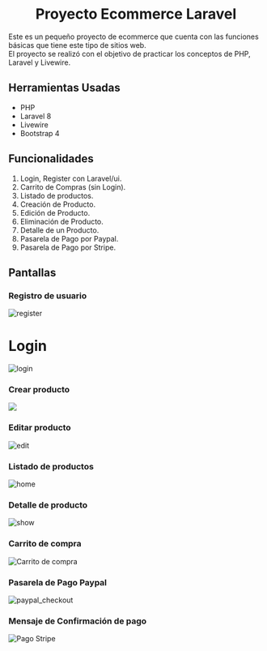 <h1 align="center">Proyecto Ecommerce Laravel</h1>
Este es un pequeño proyecto de ecommerce que cuenta con las funciones básicas que tiene este tipo de sitios web. <br>
El proyecto se realizó con el objetivo de practicar los conceptos de PHP, Laravel y Livewire.

## Herramientas Usadas

* PHP
* Laravel 8
* Livewire
* Bootstrap 4

## Funcionalidades
1. Login, Register con Laravel/ui.
1. Carrito de Compras (sin Login).
1. Listado de productos.
1. Creación de Producto.
1. Edición de Producto.
1. Eliminación de Producto.
1. Detalle de un Producto.
1. Pasarela de Pago por Paypal.
1. Pasarela de Pago por Stripe.

## Pantallas
### Registro de usuario
![register](https://user-images.githubusercontent.com/23042251/124400017-100f6d00-dce5-11eb-9e7b-16cec4787e9b.png)
# Login 
![login](https://user-images.githubusercontent.com/23042251/124400016-100f6d00-dce5-11eb-9d03-ad5694e80275.png)
### Crear producto
![](https://user-images.githubusercontent.com/23042251/124400013-0ede4000-dce5-11eb-9aa3-be7309e2dc7c.png)

### Editar producto
![edit](https://user-images.githubusercontent.com/23042251/124400014-0f76d680-dce5-11eb-9d45-b943487b9d66.png)
### Listado de productos
![home](https://user-images.githubusercontent.com/23042251/124400015-0f76d680-dce5-11eb-906e-5d5acd6ba4ae.png)
### Detalle de producto
![show](https://user-images.githubusercontent.com/23042251/124400018-10a80380-dce5-11eb-8c45-2a048324d189.png)
### Carrito de compra
![Carrito de compra](https://user-images.githubusercontent.com/23042251/124400019-11d93080-dce5-11eb-84a6-ef08abec55e7.png)

### Pasarela de Pago Paypal
![paypal_checkout](https://user-images.githubusercontent.com/23042251/124400021-11d93080-dce5-11eb-8eb7-b57cdebd8435.png)
### Mensaje de Confirmación de pago
![Pago Stripe](https://user-images.githubusercontent.com/23042251/124400023-1271c700-dce5-11eb-9eb9-e10cb892a888.png)